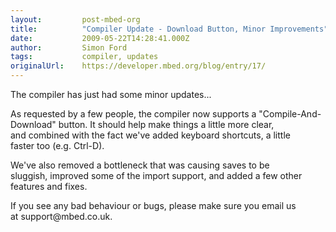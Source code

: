 ```yaml
---
layout:         post-mbed-org
title:          "Compiler Update - Download Button, Minor Improvements"
date:           2009-05-22T14:28:41.000Z
author:         Simon Ford
tags:           compiler, updates
originalUrl:    https://developer.mbed.org/blog/entry/17/
---
```


<p></p>
<p>The compiler has just had some minor updates...&#xA0;</p>
<p>As requested by a few people, the compiler now supports a &quot;Compile-And-Download&quot;
  button. It should help make things a little more clear, and&#xA0;combined
  with the fact we&apos;ve added keyboard shortcuts, a little faster&#xA0;too
  (e.g. Ctrl-D).&#xA0;</p>
<p>We&apos;ve also removed a bottleneck that was causing saves to be sluggish,&#xA0;improved
  some of the import support, and added a few other features&#xA0;and fixes.&#xA0;</p>
<p>If you see any bad behaviour or bugs, please make sure you email us at&#xA0;support@mbed.co.uk.&#xA0;</p>
<p></p>
